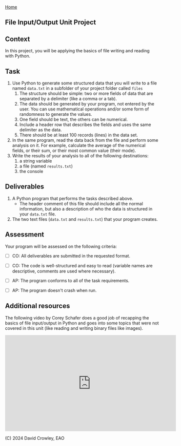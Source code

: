 [Home](index.md#practical-assessment) 

## File Input/Output Unit Project


## Context

In this project, you will be applying the basics of file writing and reading with Python.

## Task

1. Use Python to generate some structured data that you will write to a file named `data.txt` in a subfolder of your project folder called `files`
   1. The structure should be simple: two or more fields of data that are separated by a delimiter (like a comma or a tab). 
   2. The data should be generated by your program, not entered by the user. You can use mathematical operations and/or some form of randomness to generate the values.
   3. One field should be text, the others can be numerical.
   4. Include a header row that describes the fields and uses the same delimiter as the data.
   5. There should be at least 100 records (lines) in the data set.
2. In the same program, read the data back from the file and perform some analysis on it. For example, calculate the average of the numerical fields, or their sum, or their most common value (their mode).
3. Write the results of your analysis to all of the following destinations:
   1. a string variable
   2. a file (named `results.txt`)
   3. the console

## Deliverables

1. A Python program that performs the tasks described above.
   - The header comment of this file should include all the normal information, but also a description of who the data is structured in your `data.txt` file.
2. The two text files (`data.txt` and `results.txt`) that your program creates.

## Assessment

Your program will be assessed on the following criteria:

-[ ] CO: All deliverables are submitted in the requested format.

-[ ] CO: The code is well-structured and easy to read (variable names are descriptive, comments are used where necessary).

-[ ] AP: The program conforms to all of the task requirements.

-[ ] AP: The program doesn't crash when run.


## Additional resources

The following video by Corey Schafer does a good job of recapping the basics of file input/output in Python and goes into some topics that were not covered in this unit (like reading and writing binary files like images).

<iframe width="560" height="315" src="https://www.youtube.com/embed/Uh2ebFW8OYM?si=Hv3H6GNUnXxGD_IW" title="YouTube video player" frameborder="0" allow="accelerometer; autoplay; clipboard-write; encrypted-media; gyroscope; picture-in-picture; web-share" referrerpolicy="strict-origin-when-cross-origin" allowfullscreen></iframe>



(C) 2024 David Crowley, EAO